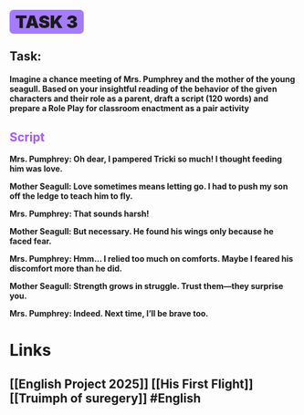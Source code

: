 # <span style = "animation: fadeInUp 0.7s ease-in-out; font-weight: bold;"><span style="background-color: rgba(150,100,255, 0.85); font-size: 30; font-weight: 1000; padding: 3px; padding-right: 10px; padding-left: 10px; border-radius: 7px;">TASK 3</span></span>

## <span style = "animation: fadeInUp 0.7s ease-in-out; font-weight: bold;">Task:</span>

#### <span style = "animation: fadeInUp 0.7s ease-in-out; font-weight: bold;">Imagine a chance meeting of Mrs. Pumphrey and the mother of the young seagull. Based on your insightful reading of the behavior of the given characters and their role as a parent, draft a script (120 words) and prepare a Role Play for classroom enactment as a pair activity</span>

## <span style = "animation: fadeInUp 0.7s ease-in-out; font-weight: bold;"><span style="color:#a259ff;">Script</span></span>

**<span style = "animation: fadeInUp 0.7s ease-in-out; font-weight: bold;">Mrs. Pumphrey: Oh dear, I pampered Tricki so much! I thought feeding him was love.**</span>

**<span style = "animation: fadeInUp 0.7s ease-in-out; font-weight: bold;">Mother Seagull: Love sometimes means letting go. I had to push my son off the ledge to teach him to fly.</span>**

<span style = "animation: fadeInUp 0.7s ease-in-out; font-weight: bold;">Mrs. Pumphrey: That sounds harsh!</span>

<span style = "animation: fadeInUp 0.7s ease-in-out; font-weight: bold;">Mother Seagull: But necessary. He found his wings only because he faced fear.</span>

<span style = "animation: fadeInUp 0.7s ease-in-out; font-weight: bold;">Mrs. Pumphrey: Hmm... I relied too much on comforts. Maybe I feared his discomfort more than he did.</span>

<span style = "animation: fadeInUp 0.7s ease-in-out; font-weight: bold;">Mother Seagull: Strength grows in struggle. Trust them—they surprise you.</span>

<span style = "animation: fadeInUp 0.7s ease-in-out; font-weight: bold;">Mrs. Pumphrey: Indeed. Next time, I’ll be brave too.</span>

# Links
## [[English Project 2025]] [[His First Flight]] [[Truimph of suregery]] #English 